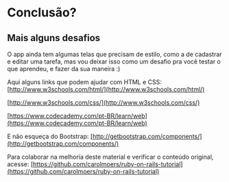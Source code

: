 # Conclusão?

## Mais alguns desafios

O app ainda tem algumas telas que precisam de estilo, como a de cadastrar e editar uma tarefa, mas vou deixar isso como um desafio pra você testar o que aprendeu, e fazer da sua maneira :)

Aqui alguns links que podem ajudar com HTML e CSS:
[http://www.w3schools.com/html/](http://www.w3schools.com/html/)

[http://www.w3schools.com/css/](http://www.w3schools.com/css/)

[https://www.codecademy.com/pt-BR/learn/web](https://www.codecademy.com/pt-BR/learn/web)

E não esqueça do Bootstrap:
[http://getbootstrap.com/components/](http://getbootstrap.com/components/)

Para colaborar na melhoria deste material e verificar o conteúdo original, acesse:
[https://github.com/carolmoers/ruby-on-rails-tutorial](https://github.com/carolmoers/ruby-on-rails-tutorial)
